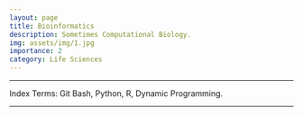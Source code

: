 ```yaml
---
layout: page
title: Bioinformatics
description: Sometimes Computational Biology.
img: assets/img/1.jpg
importance: 2
category: Life Sciences
---
```


---

Index Terms: Git Bash, Python, R, Dynamic Programming.

---


